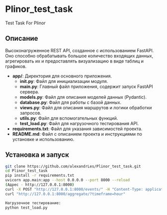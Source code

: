 # Plinor_test_task
Test Task For Plinor

## Описание

Высоконагруженное REST API, созданное с использованием FastAPI. Оно способно обрабатывать большое количество входящих данных, агрегировать их и предоставлять визуализацию в виде таблиц и графиков.

- **app/**: Директория для основного приложения.
  - **__init__.py**: Файл для инициализации модуля.
  - **main.py**: Главный файл приложения, содержит запуск FastAPI сервера.
  - **models.py**: Файл для описания моделей данных (Pydantic).
  - **database.py**: Файл для работы с базой данных.
  - **views.py**: Файл для описания маршрутов и логики обработки запросов.
  - **utils.py**: Файл для вспомогательных функций.
  - **test_load.py**: Файл для нагрузочного тестирования API.
- **requirements.txt**: Файл для указания зависимостей проекта.
- **README.md**: Файл с описанием проекта и инструкциями по установке и использованию.

## Установка и запуск

```bash
git clone https://github.com/alexandrLes/Plinor_test_task.git
cd Plinor_test_task
pip install -r requirements.txt
uvicorn app.main:app --host 0.0.0.0 --port 8000 --reload
(Адрес - http://127.0.0.1:8000)
curl -X POST "http://127.0.0.1:8000/events/" -H "Content-Type: application/json" -d '{"ts": 1111111, "a": 1, "B": 7, "C": 3}'
curl "http://127.0.0.1:8000/aggregate/?timeframe=hour"

Нагрузочное тестирование:
python test_load.py


